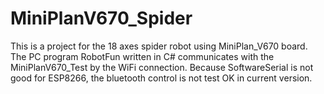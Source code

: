 # MiniPlanV670_Spider

This is a project for the 18 axes spider robot using MiniPlan_V670 board. The PC program RobotFun written in C# communicates with the MiniPlanV670_Test by the WiFi connection. Because SoftwareSerial is not good for ESP8266, the bluetooth control is not test OK in current version.
